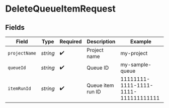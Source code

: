 # DeleteQueueItemRequest


## Fields

| Field                                | Type                                 | Required                             | Description                          | Example                              |
| ------------------------------------ | ------------------------------------ | ------------------------------------ | ------------------------------------ | ------------------------------------ |
| `projectName`                        | *string*                             | :heavy_check_mark:                   | Project name                         | my-project                           |
| `queueId`                            | *string*                             | :heavy_check_mark:                   | Queue ID                             | my-sample-queue                      |
| `itemRunId`                          | *string*                             | :heavy_check_mark:                   | Queue item run ID                    | 11111111-1111-1111-1111-111111111111 |